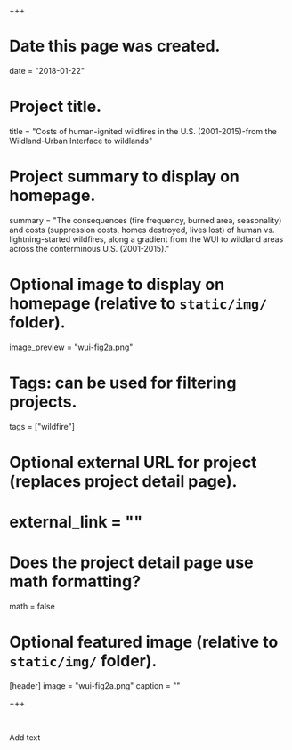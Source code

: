 +++
# Date this page was created.
date = "2018-01-22"

# Project title.
title = "Costs of human-ignited wildfires in the U.S. (2001-2015)-from the Wildland-Urban Interface to wildlands"

# Project summary to display on homepage.
summary = "The consequences (fire frequency, burned area, seasonality) and costs (suppression costs, homes destroyed, lives lost) of human vs. lightning-started wildfires, along a gradient from the WUI to wildland areas across the conterminous U.S. (2001-2015)."

# Optional image to display on homepage (relative to `static/img/` folder).
image_preview = "wui-fig2a.png"

# Tags: can be used for filtering projects.
tags = ["wildfire"]

# Optional external URL for project (replaces project detail page).
# external_link = ""

# Does the project detail page use math formatting?
math = false

# Optional featured image (relative to `static/img/` folder).
[header]
image = "wui-fig2a.png"
caption = ""

+++

&nbsp;

Add text
